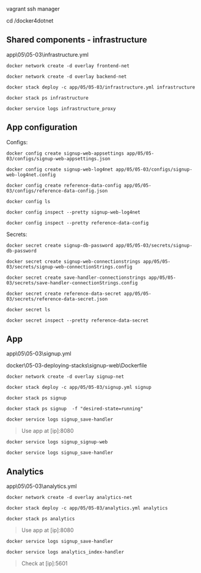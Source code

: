 
vagrant ssh manager 

cd /docker4dotnet

## Shared components - infrastructure

app\05\05-03\infrastructure.yml

```
docker network create -d overlay frontend-net

docker network create -d overlay backend-net

docker stack deploy -c app/05/05-03/infrastructure.yml infrastructure

docker stack ps infrastructure

docker service logs infrastructure_proxy
```

## App configuration

Configs:

```
docker config create signup-web-appsettings app/05/05-03/configs/signup-web-appsettings.json

docker config create signup-web-log4net app/05/05-03/configs/signup-web-log4net.config

docker config create reference-data-config app/05/05-03/configs/reference-data-config.json

docker config ls

docker config inspect --pretty signup-web-log4net

docker config inspect --pretty reference-data-config
```

Secrets:

```
docker secret create signup-db-password app/05/05-03/secrets/signup-db-password

docker secret create signup-web-connectionstrings app/05/05-03/secrets/signup-web-connectionStrings.config

docker secret create save-handler-connectionstrings app/05/05-03/secrets/save-handler-connectionStrings.config

docker secret create reference-data-secret app/05/05-03/secrets/reference-data-secret.json

docker secret ls

docker secret inspect --pretty reference-data-secret
```

## App

app\05\05-03\signup.yml

docker\05-03-deploying-stacks\signup-web\Dockerfile


```
docker network create -d overlay signup-net

docker stack deploy -c app/05/05-03/signup.yml signup

docker stack ps signup

docker stack ps signup  -f "desired-state=running"

docker service logs signup_save-handler
```

> Use app at [ip]:8080



```
docker service logs signup_signup-web

docker service logs signup_save-handler
```


## Analytics

app\05\05-03\analytics.yml


```
docker network create -d overlay analytics-net

docker stack deploy -c app/05/05-03/analytics.yml analytics

docker stack ps analytics
```

> Use app at [ip]:8080

```
docker service logs signup_save-handler

docker service logs analytics_index-handler
```

> Check at [ip]:5601